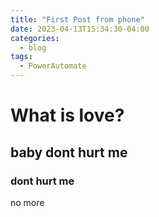 ```yaml
---
title: "First Post from phone"
date: 2023-04-13T15:34:30-04:00
categories:
  - blog
tags:
  - PowerAutomate
---
```


# What is love?
## baby dont hurt me
### dont hurt me
no more
